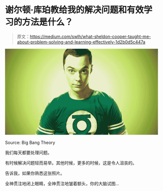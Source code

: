 # 谢尔顿·库珀教给我的解决问题和有效学习的方法是什么？

> 原文：<https://medium.com/swlh/what-sheldon-cooper-taught-me-about-problem-solving-and-learning-effectively-1d2b0d5c447a>

![](img/6c2087df1e1bb62fa1e9489a732a29de.png)

Source: Big Bang Theory

我们每天都要处理问题。

有时候解决问题轻而易举。其他时候，更多的时候，这是令人沮丧的。

告诉我，如果你熟悉这张照片。

全神贯注地闭上眼睛，全神贯注地皱着额头，你的大脑试图…